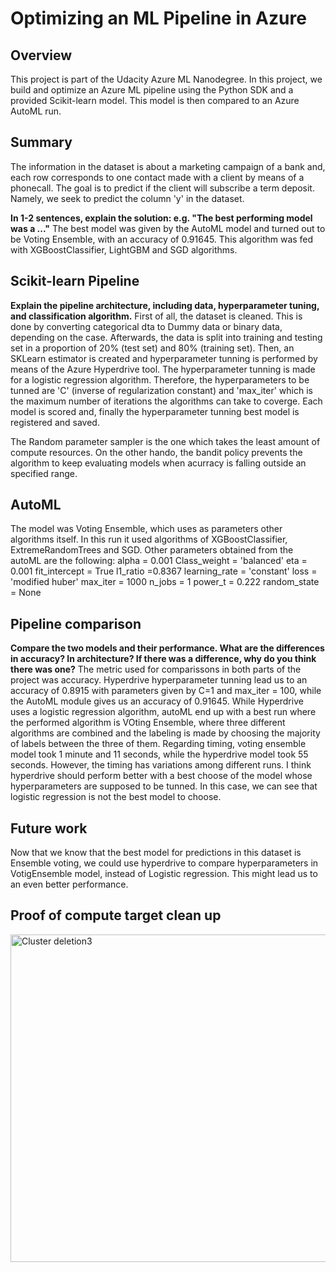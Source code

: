 # Optimizing an ML Pipeline in Azure

## Overview
This project is part of the Udacity Azure ML Nanodegree.
In this project, we build and optimize an Azure ML pipeline using the Python SDK and a provided Scikit-learn model.
This model is then compared to an Azure AutoML run.

## Summary
The information in the dataset is about a marketing campaign of a bank and, each row corresponds to one contact made with a client by means of a phonecall. The goal is to predict if the client will subscribe a term deposit. Namely, we seek to predict the column 'y' in the dataset.

**In 1-2 sentences, explain the solution: e.g. "The best performing model was a ..."**
The best model was given by the AutoML model and turned out to be Voting Ensemble, with an accuracy of 0.91645. This algorithm was fed with XGBoostClassifier, LightGBM and SGD algorithms. 

## Scikit-learn Pipeline
**Explain the pipeline architecture, including data, hyperparameter tuning, and classification algorithm.**
First of all, the dataset is cleaned. This is done by converting categorical dta to Dummy data or binary data, depending on the case. Afterwards, the data is split into training and testing set in a proportion of 20% (test set) and 80% (training set). 
Then, an SKLearn estimator is created and hyperparameter tunning is performed by means of the Azure Hyperdrive tool. The hyperparameter tunning is made for a logistic regression algorithm. Therefore, the hyperparameters to be tunned are 'C' (inverse of regularization constant) and 'max_iter' which is the maximum number of iterations the algorithms can take to coverge.
Each model is scored and, finally the hyperparameter tunning best model is registered and saved.

The Random parameter sampler is the one which takes the least amount of compute resources. On the other hando, the bandit policy prevents the algorithm to keep evaluating models when acurracy is falling outside an specified range.

## AutoML
The model was Voting Ensemble, which uses as parameters other algorithms itself. In this run it used algorithms of XGBoostClassifier, ExtremeRandomTrees and SGD. Other parameters obtained from the autoML are the following:
alpha = 0.001
Class_weight = 'balanced'
eta = 0.001
fit_intercept = True
l1_ratio =0.8367
learning_rate = 'constant'
loss = 'modified huber'
max_iter = 1000
n_jobs = 1
power_t = 0.222
random_state = None

## Pipeline comparison
**Compare the two models and their performance. What are the differences in accuracy? In architecture? If there was a difference, why do you think there was one?**
The metric used for comparissons in both parts of the project was accuracy. Hyperdrive hyperparameter tunning lead us to an accuracy of 0.8915 with parameters given by C=1 and max_iter = 100, while the AutoML module gives us an accuracy of 0.91645. While Hyperdrive uses a logistic regression algorithm, autoML end up with a best run where the performed algorithm is VOting Ensemble, where three different algorithms are combined and the labeling is made by choosing the majority of labels between the three of them. Regarding timing, voting ensemble model took 1 minute and 11 seconds, while the hyperdrive model took 55 seconds. However, the timing has variations among different runs. I think hyperdrive should perform better with a best choose of the model whose hyperparameters are supposed to be tunned. In this case, we can see that logistic regression is not the best model to choose.

## Future work
Now that we know that the best model for predictions in this dataset is Ensemble voting, we could use hyperdrive to compare hyperparameters in VotigEnsemble model, instead of Logistic regression. This might lead us to an even better performance. 

## Proof of compute target clean up 
<img width="524" alt="Cluster deletion3" src="https://user-images.githubusercontent.com/25666364/100962772-fe69ab00-34f2-11eb-95c7-5cee77020d3d.PNG">
